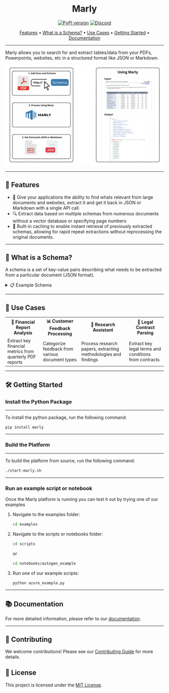 <div align="center">

# Marly

[![PyPI version](https://img.shields.io/pypi/v/marly.svg)](https://pypi.org/project/marly/) [![Discord](https://img.shields.io/discord/1273126849261736011.svg?label=Discord&logo=discord)](https://discord.com/channels/1273126849261736011)

[Features](#-features) • [What is a Schema?](#-what-is-a-schema) • [Use Cases](#-use-cases) • [Getting Started](#-getting-started) • [Documentation](#-documentation)

</div>

---

Marly allows you to search for and extract tables/data from your PDFs, Powerpoints, websites, etc in a structured format like JSON or Markdown.

<img src="https://github.com/noaheggenschwiler/images/blob/main/updated-marly-diagram.png?raw=true" alt="Marly Logo">

---

## 🚀 Features

- 📄 Give your applications the ability to find whats relevant from large documents and websites, extract it and get it back in JSON or Markdown with a single API call.
- 🔍 Extract data based on multiple schemas from numerous documents without a vector database or specifying page numbers
- 🔄 Built-in caching to enable instant retrieval of previously extracted schemas, allowing for rapid repeat extractions without reprocessing the original documents.

---

## 🧰 What is a Schema?

A schema is a set of key-value pairs describing what needs to be extracted from a particular document (JSON format).

<details>
<summary>📋 Example Schema</summary>

```
{
    "Firm": "The name of the firm",
    "Number of Funds": "The number of funds managed by the firm",
    "Commitment": "The commitment amount in millions of dollars",
    "% of Total Comm": "The percentage of total commitment",
    "Exposure (FMV + Unfunded)": "The exposure including fair market value and unfunded commitments in millions of dollars",
    "% of Total Exposure": "The percentage of total exposure",
    "TVPI": "Total Value to Paid-In multiple",
    "Net IRR": "Net Internal Rate of Return as a percentage"
}
```

</details>

</details>

---

## 🎯 Use Cases

<table>
  <tr>
    <td align="center"><b>💼 Financial Report Analysis</b></td>
    <td align="center"><b>📊 Customer Feedback Processing</b></td>
    <td align="center"><b>🔬 Research Assistant</b></td>
    <td align="center"><b>🧠 Legal Contract Parsing</b></td>
  </tr>
  <tr>
    <td>Extract key financial metrics from quarterly PDF reports</td>
    <td>Categorize feedback from various document types</td>
    <td>Process research papers, extracting methodologies and findings</td>
    <td>Extract key legal terms and conditions from contracts</td>
  </tr>
</table>

---

## 🛠️ Getting Started

### Install the Python Package

---

To install the python package, run the following command:

```
pip install marly
```

---

### Build the Platform

---

To build the platform from source, run the following command:

```bash
./start-marly.sh
```

---

### Run an example script or notebook

Once the Marly platform is running you can test it out by trying one of our examples

1. Navigate to the examples folder:

   ```bash
   cd examples
   ```
2. Navigate to the scripts or notebooks folder:

   ```bash
   cd scripts
   ```
   or
   ```bash
   cd notebooks/autogen_example
   ```
3. Run one of our example scripts:
   ```bash
   python azure_example.py
   ```

---

## 📚 Documentation

For more detailed information, please refer to our [documentation](https://docs.marly.ai).

---

<div align="left">

## 🤝 Contributing

We welcome contributions! Please see our [Contributing Guide](https://docs.marly.ai/contribute/contribute) for more details.

## 📄 License

This project is licensed under the [MIT License](https://opensource.org/license/mit).

</div>
